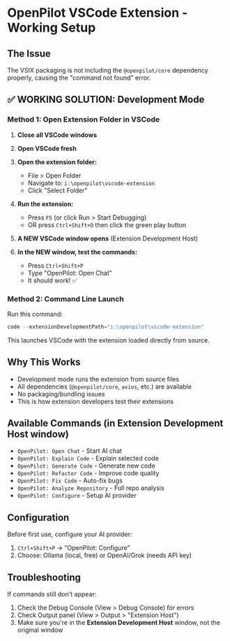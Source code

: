 # OpenPilot VSCode Extension - Working Setup

## The Issue
The VSIX packaging is not including the `@openpilot/core` dependency properly, causing the "command not found" error.

## ✅ WORKING SOLUTION: Development Mode

### Method 1: Open Extension Folder in VSCode

1. **Close all VSCode windows**

2. **Open VSCode fresh**

3. **Open the extension folder:**
   - File > Open Folder
   - Navigate to: `i:\openpilot\vscode-extension`
   - Click "Select Folder"

4. **Run the extension:**
   - Press `F5` (or click Run > Start Debugging)
   - OR press `Ctrl+Shift+D` then click the green play button

5. **A NEW VSCode window opens** (Extension Development Host)

6. **In the NEW window, test the commands:**
   - Press `Ctrl+Shift+P`
   - Type "OpenPilot: Open Chat"
   - It should work! ✅

### Method 2: Command Line Launch

Run this command:
```powershell
code --extensionDevelopmentPath="i:\openpilot\vscode-extension"
```

This launches VSCode with the extension loaded directly from source.

## Why This Works

- Development mode runs the extension from source files
- All dependencies (`@openpilot/core`, `axios`, etc.) are available
- No packaging/bundling issues
- This is how extension developers test their extensions

## Available Commands (in Extension Development Host window)

- `OpenPilot: Open Chat` - Start AI chat
- `OpenPilot: Explain Code` - Explain selected code
- `OpenPilot: Generate Code` - Generate new code
- `OpenPilot: Refactor Code` - Improve code quality
- `OpenPilot: Fix Code` - Auto-fix bugs
- `OpenPilot: Analyze Repository` - Full repo analysis
- `OpenPilot: Configure` - Setup AI provider

## Configuration

Before first use, configure your AI provider:
1. `Ctrl+Shift+P` → "OpenPilot: Configure"
2. Choose: Ollama (local, free) or OpenAI/Grok (needs API key)

## Troubleshooting

If commands still don't appear:
1. Check the Debug Console (View > Debug Console) for errors
2. Check Output panel (View > Output > "Extension Host")
3. Make sure you're in the **Extension Development Host** window, not the original window
